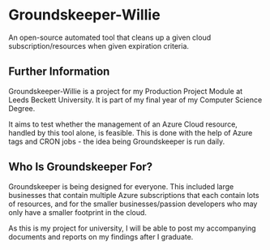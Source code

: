 # Groundskeeper-Willie
An open-source automated tool that cleans up a given cloud subscription/resources when given expiration criteria.

## Further Information
Groundskeeper-Willie is a project for my Production Project Module at Leeds Beckett University. It is part of my final year
of my Computer Science Degree. <br>

It aims to test whether the management of an Azure Cloud resource, handled by this tool alone, is feasible.
This is done with the help of Azure tags and CRON jobs - the idea being Groundskeeper is run daily.

## Who Is Groundskeeper For?
Groundskeeper is being designed for everyone. This included large businesses that contain multiple Azure subscriptions
that each contain lots of resources, and for the smaller businesses/passion developers who may only have a smaller
footprint in the cloud.<br>

As this is my project for university, I will be able to post my accompanying documents
and reports on my findings after I graduate.
